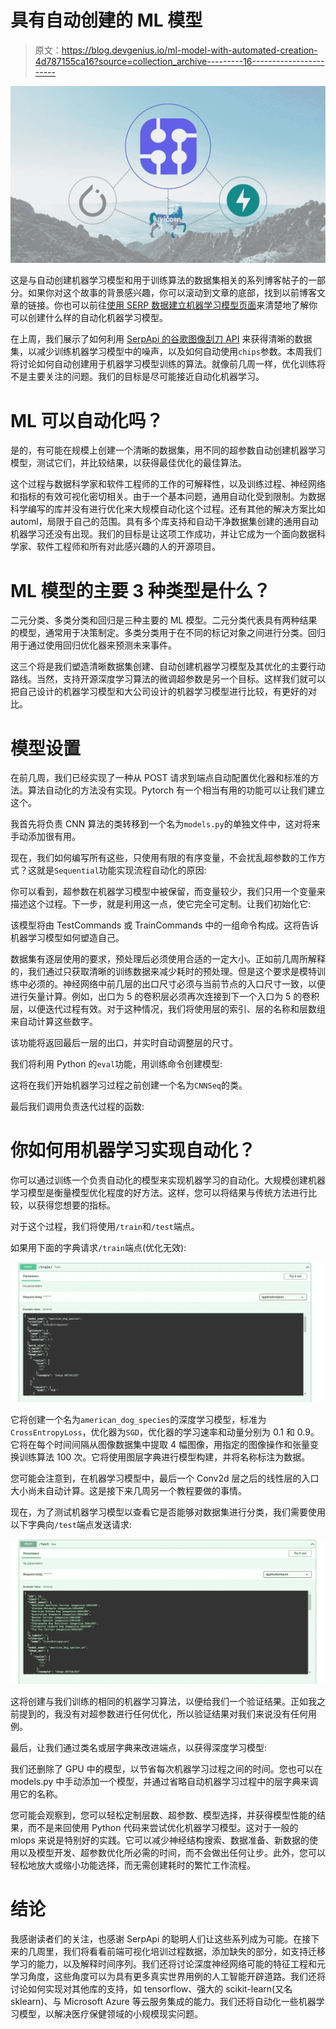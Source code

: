 # 具有自动创建的 ML 模型

> 原文：<https://blog.devgenius.io/ml-model-with-automated-creation-4d787155ca16?source=collection_archive---------16----------------------->

![](img/3dcc099ef1ad100bcbd285964722f63f.png)

这是与自动创建机器学习模型和用于训练算法的数据集相关的系列博客帖子的一部分。如果你对这个故事的背景感兴趣，你可以滚动到文章的底部，找到以前博客文章的链接。你也可以前往[使用 SERP 数据建立机器学习模型页面](https://serpapi.com/use-cases/machine-learning-and-artificial-intelligence)来清楚地了解你可以创建什么样的自动化机器学习模型。

在上周，我们展示了如何利用 [SerpApi 的谷歌图像刮刀 API](https://serpapi.com/images-results) 来获得清晰的数据集，以减少训练机器学习模型中的噪声，以及如何自动使用`chips`参数。本周我们将讨论如何自动创建用于机器学习模型训练的算法。就像前几周一样，优化训练将不是主要关注的问题。我们的目标是尽可能接近自动化机器学习。

# ML 可以自动化吗？

是的，有可能在规模上创建一个清晰的数据集，用不同的超参数自动创建机器学习模型，测试它们，并比较结果，以获得最佳优化的最佳算法。

这个过程与数据科学家和软件工程师的工作的可解释性，以及训练过程、神经网络和指标的有效可视化密切相关。由于一个基本问题，通用自动化受到限制。为数据科学编写的库并没有进行优化来大规模自动化这个过程。还有其他的解决方案比如 automl，局限于自己的范围。具有多个库支持和自动干净数据集创建的通用自动机器学习还没有出现。我们的目标是让这项工作成功，并让它成为一个面向数据科学家、软件工程师和所有对此感兴趣的人的开源项目。

# ML 模型的主要 3 种类型是什么？

二元分类、多类分类和回归是三种主要的 ML 模型。二元分类代表具有两种结果的模型，通常用于决策制定。多类分类用于在不同的标记对象之间进行分类。回归用于通过使用回归优化器来预测未来事件。

这三个将是我们塑造清晰数据集创建、自动创建机器学习模型及其优化的主要行动路线。当然，支持开源深度学习算法的微调超参数是另一个目标。这样我们就可以把自己设计的机器学习模型和大公司设计的机器学习模型进行比较，有更好的对比。

# 模型设置

在前几周，我们已经实现了一种从 POST 请求到端点自动配置优化器和标准的方法。算法自动化的方法没有实现。Pytorch 有一个相当有用的功能可以让我们建立这个。

我首先将负责 CNN 算法的类转移到一个名为`models.py`的单独文件中，这对将来手动添加很有用。

现在，我们如何编写所有这些，只使用有限的有序变量，不会扰乱超参数的工作方式？这就是`Sequential`功能实现流程自动化的原因:

你可以看到，超参数在机器学习模型中被保留，而变量较少，我们只用一个变量来描述这个过程。下一步，就是利用这一点，使它完全可定制。让我们初始化它:

该模型将由 TestCommands 或 TrainCommands 中的一组命令构成。这将告诉机器学习模型如何塑造自己。

数据集有逐层使用的要求，预处理后必须使用合适的一定大小。正如前几周所解释的，我们通过只获取清晰的训练数据来减少耗时的预处理。但是这个要求是模特训练中必须的。神经网络中前几层的出口尺寸必须与当前节点的入口尺寸一致，以便进行矢量计算。例如，出口为 5 的卷积层必须再次连接到下一个入口为 5 的卷积层，以便迭代过程有效。对于这种情况，我们将使用层的索引、层的名称和层数组来自动计算这些数字。

该功能将返回最后一层的出口，并实时自动调整层的尺寸。

我们将利用 Python 的`eval`功能，用训练命令创建模型:

这将在我们开始机器学习过程之前创建一个名为`CNNSeq`的类。

最后我们调用负责迭代过程的函数:

# 你如何用机器学习实现自动化？

你可以通过训练一个负责自动化的模型来实现机器学习的自动化。大规模创建机器学习模型是衡量模型优化程度的好方法。这样，您可以将结果与传统方法进行比较，以获得您想要的指标。

对于这个过程，我们将使用`/train`和`/test`端点。

如果用下面的字典请求`/train`端点(优化无效):

![](img/204cbe9a40634f6eb20b0624846aab93.png)

它将创建一个名为`american_dog_species`的深度学习模型，标准为`CrossEntropyLoss`，优化器为`SGD`，优化器的学习速率和动量分别为 0.1 和 0.9。它将在每个时间间隔从图像数据集中提取 4 幅图像，用指定的图像操作和张量变换训练算法 100 次。它将使用图层字典进行模型构建，并将名称标注为数据。

您可能会注意到，在机器学习模型中，最后一个 Conv2d 层之后的线性层的入口大小尚未自动计算。这是接下来几周另一个教程要做的事情。

现在，为了测试机器学习模型以查看它是否能够对数据集进行分类，我们需要使用以下字典向`/test`端点发送请求:

![](img/73e4dbd82fb2e5884ff2bf53529debae.png)

这将创建与我们训练的相同的机器学习算法，以便给我们一个验证结果。正如我之前提到的，我没有对超参数进行任何优化，所以验证结果对我们来说没有任何用例。

最后，让我们通过类名或层字典来改进端点，以获得深度学习模型:

我们还删除了 GPU 中的模型，以节省每次机器学习过程之间的时间。您也可以在 models.py 中手动添加一个模型，并通过省略自动机器学习过程中的层字典来调用它的名称。

您可能会观察到，您可以轻松定制层数、超参数、模型选择，并获得模型性能的结果，而不是来回使用 Python 代码来尝试优化机器学习模型。这对于一般的 mlops 来说是特别好的实践。它可以减少神经结构搜索、数据准备、新数据的使用以及模型开发、超参数优化所必需的时间，而不会做出任何让步。此外，您可以轻松地放大或缩小功能选择，而无需创建耗时的繁忙工作流程。

# 结论

我感谢读者们的关注，也感谢 SerpApi 的聪明人们让这些系列成为可能。在接下来的几周里，我们将看看前端可视化培训过程数据，添加缺失的部分，如支持迁移学习的能力，以及解释时间序列。我们还将讨论深度神经网络可能的特征工程和元学习角度，这些角度可以为具有更多真实世界用例的人工智能开辟道路。我们还将讨论如何实现对其他库的支持，如 tensorflow、强大的 scikit-learn(又名 sklearn)、与 Microsoft Azure 等云服务集成的能力。我们还将自动化一些机器学习模型，以解决医疗保健领域的小规模现实问题。
